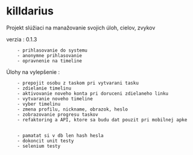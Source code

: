 # killdarius

Projekt slúžiaci na manažovanie svojich úloh, cielov, zvykov

verzia : 0.1.3

        - prihlasovanie do systemu
        - anonymne prihlasovanie
        - opravnenie na timeline
        

Úlohy na vylepšenie :

        - prepojit osobu z taskom pri vytvarani tasku
        - zdielanie timelinu
        - aktivovanie noveho konta pri doruceni zdielaneho linku
        - vytvaranie noveho timeline
        - vyber timelinu
        - zmena profilu, nickname, obrazok, heslo
        - zobrazovanie progresu taskov
        - refaktoring a API, ktore sa budu dat pouzit pri mobilnej apke

    
        - pamatat si v db len hash hesla        
        - dokoncit unit testy
        - selenium testy

